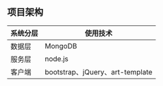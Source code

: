 ## 项目架构

| 系统分层 | 使用技术                        |
| -------- | ------------------------------- |
| 数据层   | MongoDB                         |
| 服务层   | node.js                         |
| 客户端   | bootstrap、jQuery、art-template |


